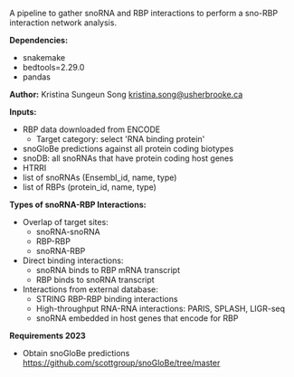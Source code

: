 A pipeline to gather snoRNA and RBP interactions to perform a sno-RBP interaction network analysis.

**Dependencies:**
- snakemake
- bedtools=2.29.0
- pandas

**Author:** Kristina Sungeun Song kristina.song@usherbrooke.ca

**Inputs:**
- RBP data downloaded from ENCODE
    - Target category: select 'RNA binding protein'
- snoGloBe predictions against all protein coding biotypes
- snoDB: all snoRNAs that have protein coding host genes
- HTRRI
- list of snoRNAs (Ensembl_id, name, type)
- list of RBPs (protein_id, name, type)

**Types of snoRNA-RBP Interactions:**
- Overlap of target sites:
    - snoRNA-snoRNA
    - RBP-RBP
    - snoRNA-RBP
- Direct binding interactions:
    - snoRNA binds to RBP mRNA transcript
    - RBP binds to snoRNA transcript
- Interactions from external database:
    - STRING RBP-RBP binding interactions
    - High-throughput RNA-RNA interactions: PARIS, SPLASH, LIGR-seq
    - snoRNA embedded in host genes that encode for RBP

**Requirements 2023**
- Obtain snoGloBe predictions https://github.com/scottgroup/snoGloBe/tree/master
